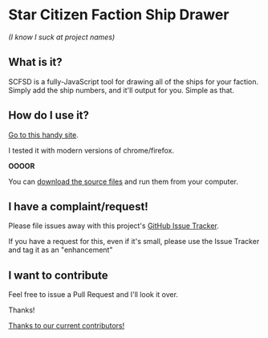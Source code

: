 Star Citizen Faction Ship Drawer
=====

*(I know I suck at project names)*

## What is it?

SCFSD is a fully-JavaScript tool for drawing all of the ships for your faction. Simply add the ship numbers, and it'll output for you. Simple as that.

## How do I use it?
[Go to this handy site](http://raylehnhoff.github.io/SCFSD/).

I tested it with modern versions of chrome/firefox. 

**OOOOR**

You can [download the source files](https://github.com/Raylehnhoff/SCFSD/archive/gh-pages.zip) and run them from your computer.

## I have a complaint/request!

Please file issues away with this project's [GitHub Issue Tracker](https://github.com/Raylehnhoff/SCFSD/issues).

If you have a request for this, even if it's small, please use the Issue Tracker and tag it as an "enhancement"

## I want to contribute

Feel free to issue a Pull Request and I'll look it over. 

Thanks!

[Thanks to our current contributors!](https://github.com/Raylehnhoff/SCFSD/blob/gh-pages/contributors.md)